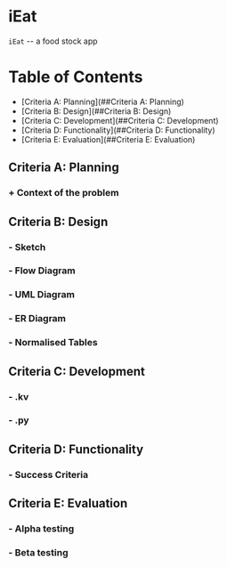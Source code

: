 # iEat

``iEat`` -- a food stock app

Table of Contents
=================
* [Criteria A: Planning](##Criteria A: Planning)
* [Criteria B: Design](##Criteria B: Design)
* [Criteria C: Development](##Criteria C: Development)
* [Criteria D: Functionality](##Criteria D: Functionality)
* [Criteria E: Evaluation](##Criteria E: Evaluation)

## Criteria A: Planning
### + Context of the problem

## Criteria B: Design
### - Sketch
### - Flow Diagram
### - UML Diagram
### - ER Diagram
### - Normalised Tables

## Criteria C: Development
### - .kv
### - .py

## Criteria D: Functionality
### - Success Criteria

## Criteria E: Evaluation 
### - Alpha testing
### - Beta testing



